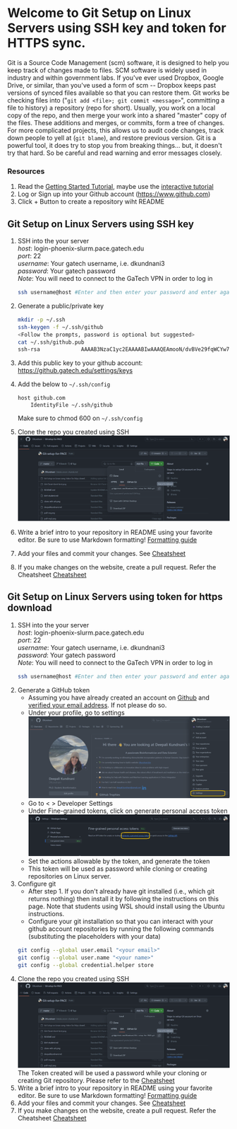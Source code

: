 # Welcome to Git Setup on Linux Servers using SSH key and token for HTTPS sync. 

Git is a Source Code Management (scm) software, it is designed to help you keep
track of changes made to files.  SCM software is widely used in industry and
within government labs.  If you've ever used Dropbox, Google Drive, or similar,
than you've used a form of scm -- Dropbox keeps past versions of synced files
available so that you can restore them.  Git works be checking files into ("`git
add <file>; git commit <message>`", committing a file to history) a repository (repo for short).
Usually, you work on a local copy of the repo, and then merge your work into a
shared "master" copy of the files.  These additions and merges, or commits, form
a tree of changes.  For more complicated projects, this allows us to audit code
changes, track down people to yell at (`git blame`), and restore previous
version.  Git is a powerful tool, it does try to stop you from breaking
things... but, it doesn't try that hard.  So be careful and read warning and
error messages closely.

### Resources
1.  Read the [Getting Started Tutorial]( https://git-scm.com/book/en/v2/Getting-Started-Git-Basics), maybe use the [interactive tutorial](https://try.github.io/) 
2.  Log or Sign up into your Github account (https://www.github.com) 
3.  Click + Button to create a repository wiht README

## Git Setup on Linux Servers using SSH key

1.  SSH into the your server  
    *host*: login-phoenix-slurm.pace.gatech.edu  
    *port*: 22  
    *username*: Your gatech username, i.e. dkundnani3  
	*password*: Your gatech password  
	*Note*: You will need to connect to the GaTech VPN in order to log in
	```bash  
	ssh username@host #Enter and then enter your password and enter again. 
	```   
3.  Generate a public/private key   
	```bash  
	mkdir -p ~/.ssh   
	ssh-keygen -f ~/.ssh/github  
	<Follow the prompts, password is optional but suggested>  
	cat ~/.ssh/github.pub
	ssh-rsa 			AAAAB3NzaC1yc2EAAAABIwAAAQEAmooN/dvBVe29fqWCYw7LXFqjNzmVaBWGXf2H936JC3QgQ2XLYMFDQCQ/z62S0yVFTUjZGyDGFESfdeJI5BddKLOLEvrEsIQBOnpA4zaNAY6ET3Sc/XzaaG3up4wvsR7cibaJQLjTn3L3w+lN4SyVXp23kl80Rrzr6jsHAYeCscSI1WNSqxmqH3z6YmOMHSNqAMgT5A2zzVTVC6Yl7XV1w8wUjzogPklnLU/q3wJnJxCBV136+VaUft5rMYMuEsp62OK2CbpZYuAXmqdkiG0Q7x9irrjBcg2uqGBHCDvqN5T6o22Xp00A6aPmT+xE5RPpurWGu0RWaJN3BkCuq7QxlQ== dkundnani3@gatech.edu 
	```   
3.  Add this public key to your github account: https://github.gatech.edu/settings/keys   
4.  Add the below to `~/.ssh/config`   
	```
	host github.com
    	IdentityFile ~/.ssh/github
	```  

	Make sure to chmod 600 on `~/.ssh/config`  
5.  Clone the repo you created using SSH  
	![clone with ssh](clone-with-ssh.png)    
6.  Write a brief intro to your repository in README using your favorite editor.  Be sure to use Markdown formatting! [Formatting guide](https://guides.github.com/features/mastering-markdown/)   
7.  Add your files and commit your changes. See [Cheatsheet](Git-Cheat-sheet-best.png)   
8.  If you make changes on the website, create a pull request. Refer the Cheatsheet [Cheatsheet](Git-Cheat-sheet-best.png)   



## Git Setup on Linux Servers using token for https download

1.  SSH into the your server  
    *host*: login-phoenix-slurm.pace.gatech.edu  
    *port*: 22  
    *username*: Your gatech username, i.e. dkundnani3  
	*password*: Your gatech password  
	*Note*: You will need to connect to the GaTech VPN in order to log in
	```bash  
	ssh username@host #Enter and then enter your password and enter again. 
	```   
2.  Generate a GitHub token
    - Assuming you have already created an account on [Github](www.github.com) and [verified your email address](https://docs.github.com/en/account-and-profile/setting-up-and-managing-your-personal-account-on-github/managing-email-preferences/verifying-your-email-address). If not please do so.
    - Under your profile, go to settings
      ![Go to Settings](go-to-settings.png)    
    - Go to < > Developer Settings
    - Under Fine-grained tokens, click on generate personal access token
      ![Personal access token](personal-access-token.png)
    - Set the actions allowable by the token, and generate the token
    - This token will be used as password while cloning or creating repositories on Linux server. 
3. Configure git
    - After step 1. If you don't already have git installed (i.e., which git returns nothing) then install it by following the instructions on this page. Note that students using WSL should install using the Ubuntu instructions.
    -  Configure your git installation so that you can interact with your github account repositories by running the following commands (substituting the placeholders with your data)
	```bash  
	git config --global user.email "<your email>"
	git config --global user.name "<your name>"
	git config --global credential.helper store
	```   
3.  Clone the repo you created using SSH  
	![clone with ssh](clone-with-ssh.png)
	The Token created will be used a password while your cloning or creating Git repository. Please refer to the [Cheatsheet](Git-Cheat-sheet-best.png) 
5.  Write a brief intro to your repository in README using your favorite editor.  Be sure to use Markdown formatting! [Formatting guide](https://guides.github.com/features/mastering-markdown/)   
6.  Add your files and commit your changes. See [Cheatsheet](Git-Cheat-sheet-best.png)   
7.  If you make changes on the website, create a pull request. Refer the Cheatsheet [Cheatsheet](Git-Cheat-sheet-best.png)   



